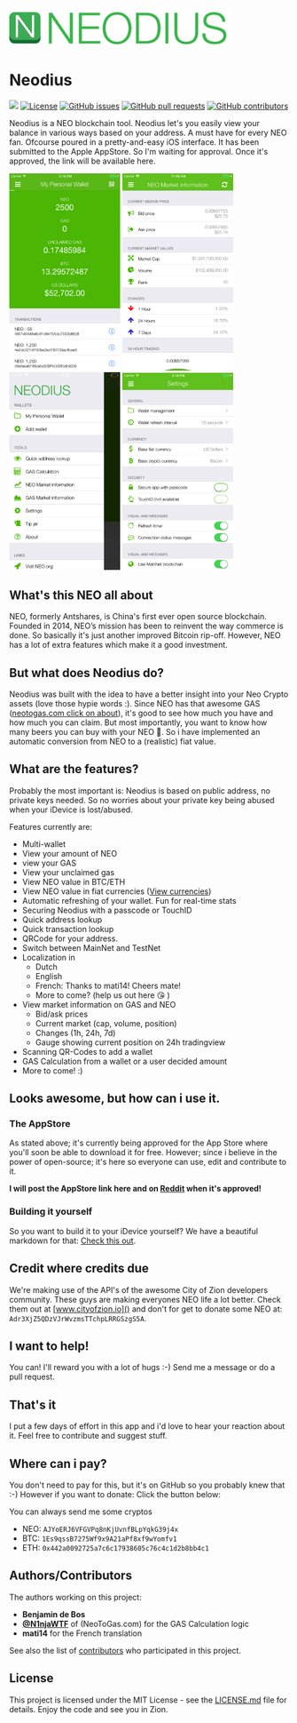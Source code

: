<img src="Artwork/Logos/PNGs/Logo-Github.png" width="400" alt="Wallet view">


# Neodius
![](https://img.shields.io/badge/Updated-September%2019,%202017-lightgrey.svg)
[![License](http://img.shields.io/badge/license-MIT-green.svg?style=flat)](LICENSE)
[![GitHub issues](https://img.shields.io/github/issues/ITSVision/Neodius.svg)](https://github.com/ITSVision/Neodius/issues/)
[![GitHub pull requests](https://img.shields.io/github/issues-pr/ITSVision/Neodius.svg)](https://github.com/ITSVision/Neodius/pulls/)
[![GitHub contributors](https://img.shields.io/github/contributors/ITSVision/Neodius.svg)](https://github.com/ITSVision/Neodius/contributors/)

Neodius is a NEO blockchain tool. Neodius let's you easily view your balance in various ways based on your address. A must have for every NEO fan. Ofcourse poured in a pretty-and-easy iOS interface. It has been submitted to the Apple AppStore. So I'm waiting for approval. Once it's approved, the link will be available here.

<img src="Artwork/Screenshots/iPhone/Screenshot-wallet.png" width="200" alt="Wallet view"> <img src="Artwork/Screenshots/iPhone/Screenshot-market-view.png" width="200" alt="Market view"> <img src="Artwork/Screenshots/iPhone/Screenshot-menu.png" width="200" alt="Menu view"> <img src="Artwork/Screenshots/iPhone/Screenshot-settings.png" width="200" alt="Settings view"> 

## What's this NEO all about
NEO, formerly Antshares, is China's first ever open source blockchain. Founded in 2014, NEO’s mission has been to reinvent the way commerce is done. So basically it's just another improved Bitcoin rip-off. However, NEO has a lot of extra features which make it a good investment.

## But what does Neodius do?
Neodius was built with the idea to have a better insight into your Neo Crypto assets (love those hypie words :). Since NEO has that awesome GAS ([neotogas.com click on about](https://neotogas.com)), it's good to see how much you have and how much you can claim. But most importantly, you want to know how many beers you can buy with your NEO :beer:. So i have implemented an automatic conversion from NEO to a (realistic) fiat value.

## What are the features?
Probably the most important is:
Neodius is based on public address, no private keys needed. So no worries about your private key being abused when your iDevice is lost/abused.

Features currently are:
* Multi-wallet
* View your amount of NEO
* view your GAS
* View your unclaimed gas
* View NEO value in BTC/ETH
* View NEO value in fiat currencies ([View currencies](https://github.com/ITSVision/Neodius/blob/master/Neodius/Supporting%20Files/SettingCache/fiatCurrencies.json))
* Automatic refreshing of your wallet. Fun for real-time stats
* Securing Neodius with a passcode or TouchID
* Quick address lookup
* Quick transaction lookup
* QRCode for your address.
* Switch between MainNet and TestNet
* Localization in
	* Dutch
	* English
	* French: Thanks to mati14! Cheers mate!
	* More to come? (help us out here :kissing_heart: )
* View market information on GAS and NEO
	* Bid/ask prices
	* Current market (cap, volume, position)
	* Changes (1h, 24h, 7d)
	* Gauge showing current position on 24h tradingview
* Scanning QR-Codes to add a wallet
* GAS Calculation from a wallet or a user decided amount
* More to come! :)

## Looks awesome, but how can i use it.
### The AppStore
As stated above; it's currently being approved for the App Store where you'll soon be able to download it for free. However; since i believe in the power of open-source; it's here so everyone can use, edit and contribute to it.

**I will post the AppStore link here and on [Reddit](https://www.reddit.com/r/NEO/) when it's approved!**

### Building it yourself
So you want to build it to your iDevice yourself? We have a beautiful markdown for that: [Check this out](BUILD.md).

## Credit where credits due
We're making use of the API's of the awesome City of Zion developers community. These guys are making everyones NEO life a lot better. Check them out at [www.cityofzion.io]() and don't for get to donate some NEO at: `Adr3XjZ5QDzVJrWvzmsTTchpLRRGSzgS5A`.

## I want to help!
You can! I'll reward you with a lot of hugs :-) Send me a message or do a pull request.

## That's it
I put a few days of effort in this app and i'd love to hear your reaction about it. Feel free to contribute and suggest stuff.

## Where can i pay?
You don't need to pay for this, but it's on GitHub so you probably knew that :-)  However if you want to donate: Click the button below:

You can always send me some cryptos

* NEO: `AJYoERJ6VFGVPq8nKjUvnfBLpYqkG39j4x`
* BTC: `1Es9qssB7275Wf9x9A21aPf8xf9wYomfv1`
* ETH: `0x442a0092725a7c6c17938605c76c4c1d2b8bb4c1`

## Authors/Contributors
The authors working on this project:

* **Benjamin de Bos**
* **[@N1njaWTF](http://twitter.com/N1njaWTF)** of (NeoToGas.com) for the GAS Calculation logic
* **mati14** for the French translation

See also the list of [contributors](contributors) who participated in this project.

## License

This project is licensed under the MIT License - see the [LICENSE.md](LICENSE.md) file for details. Enjoy the code and see you in Zion.
